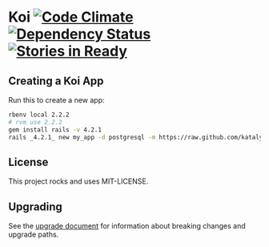 # Koi [![Code Climate](https://codeclimate.com/github/katalyst/koi.png)](https://codeclimate.com/github/katalyst/koi) [![Dependency Status](https://gemnasium.com/katalyst/koi.png)](https://gemnasium.com/katalyst/koi) [![Stories in Ready](https://badge.waffle.io/katalyst/koi.png?label=ready&title=Ready)](https://waffle.io/katalyst/koi)

## Creating a Koi App

Run this to create a new app:

```bash
rbenv local 2.2.2
# rvm use 2.2.2
gem install rails -v 4.2.1
rails _4.2.1_ new my_app -d postgresql -m https://raw.github.com/katalyst/koi/v2.2.1/lib/templates/application/app.rb
```

## License

This project rocks and uses MIT-LICENSE.

## Upgrading

See the [upgrade document](Upgrade.md) for information about breaking changes and upgrade paths.  
